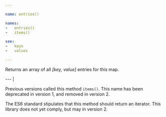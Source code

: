 ```yaml
---

name: entries()

names:
-   entries()
-   items()

see:
-   keys
-   values

---
```


Returns an array of all *[key, value]* entries for this map.

--- |

Previous versions called this method `items()`.
This name has been deprecated in version 1, and removed in version 2.

The ES6 standard stipulates that this method should return an iterator.
This library does not yet comply, but may in version 2.


